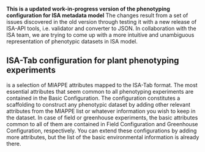 **This is a updated work-in-progress version of the phenotyping configuration for ISA metadata model**
The changes result from a set of issues discovered in the old version through testing it with a new release of ISA-API tools, i.e. validator and converter to JSON.
In collaboration with the ISA team, we are trying to come up with a more intuitive and unambiguous representation of phenotypic datasets in ISA model.



ISA-Tab configuration for plant phenotyping experiments
-------------------------------------------------------
is a selection of MIAPPE attributes mapped to the ISA-Tab format. The most essential attributes that seem common to all phenotyping experiments are contained in the Basic Configuration. The configuration constitutes a scaffolding to construct any phenotypic dataset by adding other relevant attributes from the MIAPPE list or whatever information you wish to keep in the dataset. In case of field or greenhouse experiments, the basic attributes common to all of them are contained in Field Configuration and Greenhouse Configuration, respectively. You can extend these configurations by adding more attributes, but the list of the basic environmental information is already there.